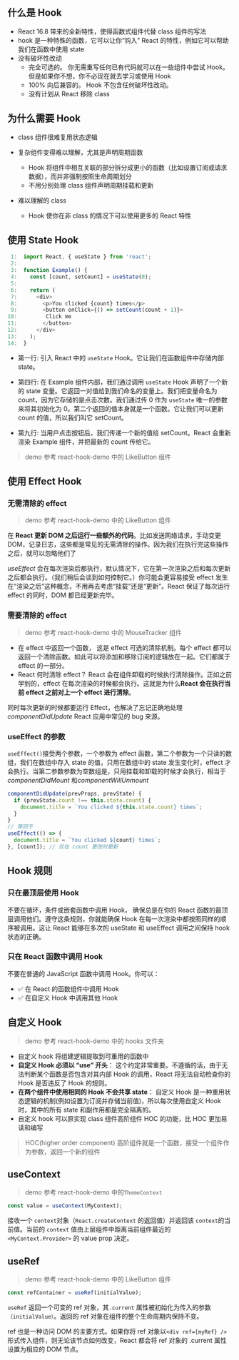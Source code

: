 ## 什么是 Hook

- React 16.8 带来的全新特性，使得函数式组件代替 class 组件的写法
- hook 是一种特殊的函数，它可以让你“钩入” React 的特性，例如它可以帮助我们在函数中使用 state
- 没有破坏性改动
  - 完全可选的。 你无需重写任何已有代码就可以在一些组件中尝试 Hook。但是如果你不想，你不必现在就去学习或使用 Hook
  - 100% 向后兼容的。 Hook 不包含任何破坏性改动。
  - 没有计划从 React 移除 class

## 为什么需要 Hook

- class 组件很难复用状态逻辑
- 复杂组件变得难以理解，尤其是声明周期函数
  - Hook 将组件中相互关联的部分拆分成更小的函数（比如设置订阅或请求数据），而并非强制按照生命周期划分
  - 不用分别处理 class 组件声明周期挂载和更新
- 难以理解的 class

  - Hook 使你在非 class 的情况下可以使用更多的 React 特性

## 使用 State Hook

```js
 1:  import React, { useState } from 'react';
 2:
 3:  function Example() {
 4:    const [count, setCount] = useState(0);
 5:
 6:    return (
 7:      <div>
 8:        <p>You clicked {count} times</p>
 9:        <button onClick={() => setCount(count + 1)}>
10:         Click me
11:        </button>
12:      </div>
13:    );
14:  }
```

- 第一行: 引入 React 中的 `useState` Hook。它让我们在函数组件中存储内部 state。

- 第四行: 在 Example 组件内部，我们通过调用 `useState` Hook 声明了一个新的 state 变量。它返回一对值给到我们命名的变量上。我们把变量命名为 count，因为它存储的是点击次数。我们通过传 0 作为 `useState` 唯一的参数来将其初始化为 0。第二个返回的值本身就是一个函数。它让我们可以更新 count 的值，所以我们叫它 setCount。

- 第九行: 当用户点击按钮后，我们传递一个新的值给 setCount。React 会重新渲染 Example 组件，并把最新的 count 传给它。

> demo 参考 react-hook-demo 中的 LikeButton 组件

## 使用 Effect Hook

### 无需清除的 effect

> demo 参考 react-hook-demo 中的 LikeButton 组件

在 **React 更新 DOM 之后运行一些额外的代码**。比如发送网络请求，手动变更 DOM，记录日志，这些都是常见的无需清除的操作。因为我们在执行完这些操作之后，就可以忽略他们了

_useEffect_ 会在每次渲染后都执行，默认情况下，它在第一次渲染之后和每次更新之后都会执行。（我们稍后会谈到如何控制它。）你可能会更容易接受 effect 发生在“渲染之后”这种概念，不用再去考虑“挂载”还是“更新”。React 保证了每次运行 effect 的同时，DOM 都已经更新完毕。

### 需要清除的 effect

> demo 参考 react-hook-demo 中的 MouseTracker 组件

- 在 effect 中返回一个函数， 这是 effect 可选的清除机制。每个 effect 都可以返回一个清除函数。如此可以将添加和移除订阅的逻辑放在一起。它们都属于 effect 的一部分。
- React 何时清除 effect？ React 会在组件卸载的时候执行清除操作。正如之前学到的，effect 在每次渲染的时候都会执行。这就是为什么**React 会在执行当前 effect 之前对上一个 effect 进行清除**。

同时每次更新的时候都要运行 Effect，也解决了忘记正确地处理 _componentDidUpdate_ React 应用中常见的 bug 来源。

### useEffect 的参数

`useEffect()`接受两个参数，一个参数为 effect 函数，第二个参数为一个只读的数组，我们在数组中存入 state 的值，只用在数组中的 state 发生变化时，effect 才会执行。当第二参数参数为空数组是，只用挂载和卸载的时候才会执行，相当于 _componentDidMount_ 和*componentWillUnmount*

```js
componentDidUpdate(prevProps, prevState) {
  if (prevState.count !== this.state.count) {
    document.title = `You clicked ${this.state.count} times`;
  }
}
// 等同于
useEffect(() => {
  document.title = `You clicked ${count} times`;
}, [count]); // 仅在 count 更改时更新

```

## Hook 规则

### 只在最顶层使用 Hook

不要在循环，条件或嵌套函数中调用 Hook， 确保总是在你的 React 函数的最顶层调用他们。遵守这条规则，你就能确保 Hook 在每一次渲染中都按照同样的顺序被调用。这让 React 能够在多次的 useState 和 useEffect 调用之间保持 hook 状态的正确。

### 只在 React 函数中调用 Hook

不要在普通的 JavaScript 函数中调用 Hook。你可以：

- ✅ 在 React 的函数组件中调用 Hook
- ✅ 在自定义 Hook 中调用其他 Hook

## 自定义 Hook

> demo 参考 react-hook-demo 中的 hooks 文件夹

- 自定义 hook 将组建逻辑提取到可重用的函数中
- **自定义 Hook 必须以 “use” 开头**： 这个约定非常重要。不遵循的话，由于无法判断某个函数是否包含对其内部 Hook 的调用，React 将无法自动检查你的 Hook 是否违反了 Hook 的规则。
- **在两个组件中使用相同的 Hook 不会共享 state**： 自定义 Hook 是一种重用状态逻辑的机制(例如设置为订阅并存储当前值)，所以每次使用自定义 Hook 时，其中的所有 state 和副作用都是完全隔离的。
- 自定义 hook 可以原实现 class 组件高阶组件 HOC 的功能，比 HOC 更加易读和编写

> HOC(higher order component) 高阶组件就是一个函数，接受一个组件作为参数，返回一个新的组件

## useContext

> demo 参考 react-hook-demo 中的`ThemeContext`

```js
const value = useContext(MyContext);
```

接收一个 `context`对象（`React.createContext` 的返回值）并返回该 `context`的当前值。当前的 `context` 值由上层组件中距离当前组件最近的 `<MyContext.Provider>` 的 value prop 决定。

## useRef

> demo 参考 react-hook-demo 中的 LikeButton 组件

```js
const refContainer = useRef(initialValue);
```

`useRef` 返回一个可变的 ref 对象，其`.current` 属性被初始化为传入的参数`（initialValue）`。返回的 ref 对象在组件的整个生命周期内保持不变。

ref 也是一种访问 DOM 的主要方式。如果你将 ref 对象以`<div ref={myRef} />`形式传入组件，则无论该节点如何改变，React 都会将 ref 对象的 .current 属性设置为相应的 DOM 节点。
